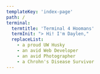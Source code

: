 ```yaml
---
templateKey: 'index-page'
path: /
terminal:
  termtitle: 'Terminal 4 Hoomans'
  termInit: "> Hi! I'm Daylen,"
  replaceList:
    - a proud UW Husky
    - an avid Web Developer
    - an avid Photographer
    - a Chrohn's Disease Survivor
---
```

